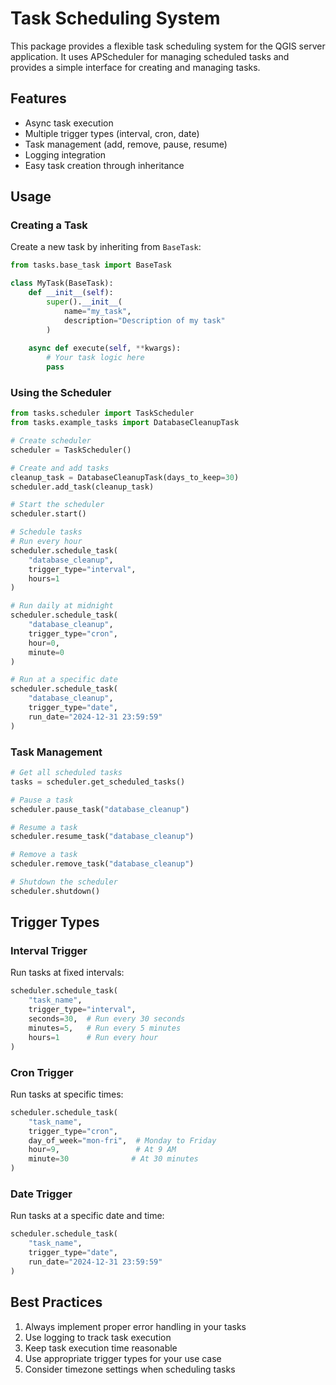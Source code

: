 # Task Scheduling System

This package provides a flexible task scheduling system for the QGIS server application. It uses APScheduler for managing scheduled tasks and provides a simple interface for creating and managing tasks.

## Features

- Async task execution
- Multiple trigger types (interval, cron, date)
- Task management (add, remove, pause, resume)
- Logging integration
- Easy task creation through inheritance

## Usage

### Creating a Task

Create a new task by inheriting from `BaseTask`:

```python
from tasks.base_task import BaseTask

class MyTask(BaseTask):
    def __init__(self):
        super().__init__(
            name="my_task",
            description="Description of my task"
        )
    
    async def execute(self, **kwargs):
        # Your task logic here
        pass
```

### Using the Scheduler

```python
from tasks.scheduler import TaskScheduler
from tasks.example_tasks import DatabaseCleanupTask

# Create scheduler
scheduler = TaskScheduler()

# Create and add tasks
cleanup_task = DatabaseCleanupTask(days_to_keep=30)
scheduler.add_task(cleanup_task)

# Start the scheduler
scheduler.start()

# Schedule tasks
# Run every hour
scheduler.schedule_task(
    "database_cleanup",
    trigger_type="interval",
    hours=1
)

# Run daily at midnight
scheduler.schedule_task(
    "database_cleanup",
    trigger_type="cron",
    hour=0,
    minute=0
)

# Run at a specific date
scheduler.schedule_task(
    "database_cleanup",
    trigger_type="date",
    run_date="2024-12-31 23:59:59"
)
```

### Task Management

```python
# Get all scheduled tasks
tasks = scheduler.get_scheduled_tasks()

# Pause a task
scheduler.pause_task("database_cleanup")

# Resume a task
scheduler.resume_task("database_cleanup")

# Remove a task
scheduler.remove_task("database_cleanup")

# Shutdown the scheduler
scheduler.shutdown()
```

## Trigger Types

### Interval Trigger
Run tasks at fixed intervals:
```python
scheduler.schedule_task(
    "task_name",
    trigger_type="interval",
    seconds=30,  # Run every 30 seconds
    minutes=5,   # Run every 5 minutes
    hours=1      # Run every hour
)
```

### Cron Trigger
Run tasks at specific times:
```python
scheduler.schedule_task(
    "task_name",
    trigger_type="cron",
    day_of_week="mon-fri",  # Monday to Friday
    hour=9,                 # At 9 AM
    minute=30              # At 30 minutes
)
```

### Date Trigger
Run tasks at a specific date and time:
```python
scheduler.schedule_task(
    "task_name",
    trigger_type="date",
    run_date="2024-12-31 23:59:59"
)
```

## Best Practices

1. Always implement proper error handling in your tasks
2. Use logging to track task execution
3. Keep task execution time reasonable
4. Use appropriate trigger types for your use case
5. Consider timezone settings when scheduling tasks 